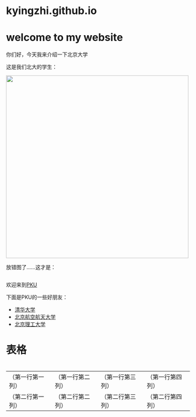 # kyingzhi.github.io
<!DOCTYPE html>
<html lang="zh-cn">
  <head>
    <meta charset="utf-8"/>
    <title>my first website</title>
  </head>
<body>
  <div>  
    <h1>welcome to my website</h1>
    <p>你们好，今天我来介绍一下北京大学</p>
    <p>这是我们北大的学生：</p>
    <img src="微信截图_20201003165904.png" width="500" height="500" />
    <p>放错图了......这才是：</p>
    <img src
  </div>
    <p>欢迎来到<a href="https://www.pku.edu.cn/">PKU</a><p>
    <p>下面是PKU的一些好朋友：<p>
  <ul>
    <li><a href="https://www.tsinghua.edu.cn/">清华大学</a></li>
    <li><a href="https://www.buaa.edu.cn/">北京航空航天大学</a></li>
    <li><a href="http://www.bit.edu.cn/">北京理工大学</a></li>
  </ul>
</body>
<body>
  <h1>表格<h1>
  <table>
    <tr>
      <td>（第一行第一列）</td>
      <td>（第一行第二列）</td>
      <td>（第一行第三列）</td>
      <td>（第一行第四列）</td>
    </tr>
    <tr>
      <td>（第二行第一列）</td>
      <td>（第二行第二列）</td>
      <td>（第二行第三列）</td>
      <td>（第二行第四列）</td>
    <tr>
  </table>
